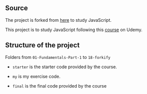 ## Source

The project is forked from [here](https://github.com/jonasschmedtmann/complete-javascript-course/issues) to study JavaScript.

This project is to study JavaScript following this [course]( https://www.udemy.com/course/the-complete-javascript-course/) on Udemy.

## Structure of the project

Folders from `01-Fundamentals-Part-1` to `18-forkify`

- `starter` is the starter code provided by the course.

- `my` is my exercise code.

- `final` is the final code provided by the course
